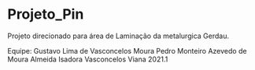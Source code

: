 # Projeto_Pin
Projeto direcionado para área de Laminação da metalurgica Gerdau.

Equipe:
Gustavo Lima de Vasconcelos Moura
Pedro Monteiro Azevedo de Moura Almeida
Isadora Vasconcelos Viana
2021.1
